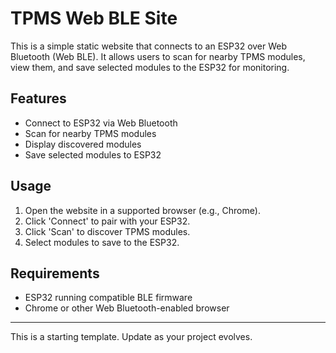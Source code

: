 # TPMS Web BLE Site

This is a simple static website that connects to an ESP32 over Web Bluetooth (Web BLE). It allows users to scan for nearby TPMS modules, view them, and save selected modules to the ESP32 for monitoring.

## Features
- Connect to ESP32 via Web Bluetooth
- Scan for nearby TPMS modules
- Display discovered modules
- Save selected modules to ESP32

## Usage
1. Open the website in a supported browser (e.g., Chrome).
2. Click 'Connect' to pair with your ESP32.
3. Click 'Scan' to discover TPMS modules.
4. Select modules to save to the ESP32.

## Requirements
- ESP32 running compatible BLE firmware
- Chrome or other Web Bluetooth-enabled browser

---

This is a starting template. Update as your project evolves.
